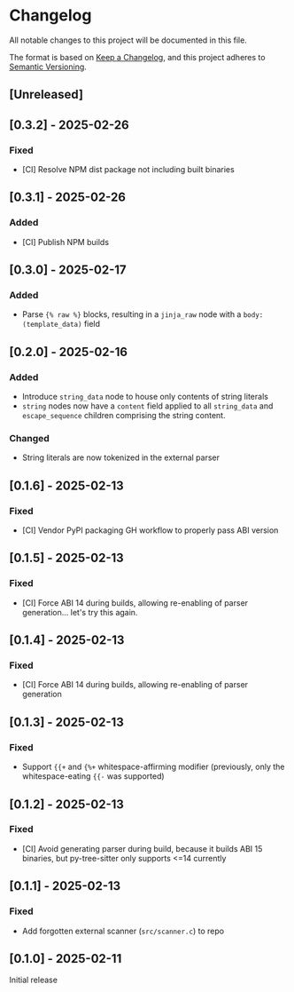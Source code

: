 # Changelog

All notable changes to this project will be documented in this file.

The format is based on [Keep a Changelog](https://keepachangelog.com/en/1.1.0/),
and this project adheres to [Semantic Versioning](https://semver.org/spec/v2.0.0.html).

## [Unreleased]


## [0.3.2] - 2025-02-26
### Fixed
- [CI] Resolve NPM dist package not including built binaries


## [0.3.1] - 2025-02-26
### Added
- [CI] Publish NPM builds


## [0.3.0] - 2025-02-17
### Added
- Parse `{% raw %}` blocks, resulting in a `jinja_raw` node with a `body: (template_data)` field


## [0.2.0] - 2025-02-16
### Added
- Introduce `string_data` node to house only contents of string literals
- `string` nodes now have a `content` field applied to all `string_data` and `escape_sequence` children comprising the string content.

### Changed
- String literals are now tokenized in the external parser


## [0.1.6] - 2025-02-13
### Fixed
- [CI] Vendor PyPI packaging GH workflow to properly pass ABI version


## [0.1.5] - 2025-02-13
### Fixed
- [CI] Force ABI 14 during builds, allowing re-enabling of parser generation... let's try this again.


## [0.1.4] - 2025-02-13
### Fixed
- [CI] Force ABI 14 during builds, allowing re-enabling of parser generation


## [0.1.3] - 2025-02-13
### Fixed
- Support `{{+` and `{%+` whitespace-affirming modifier (previously, only the whitespace-eating `{{-` was supported)


## [0.1.2] - 2025-02-13
### Fixed
- [CI] Avoid generating parser during build, because it builds ABI 15 binaries, but py-tree-sitter only supports <=14 currently


## [0.1.1] - 2025-02-13
### Fixed
- Add forgotten external scanner (`src/scanner.c`) to repo


## [0.1.0] - 2025-02-11
Initial release

